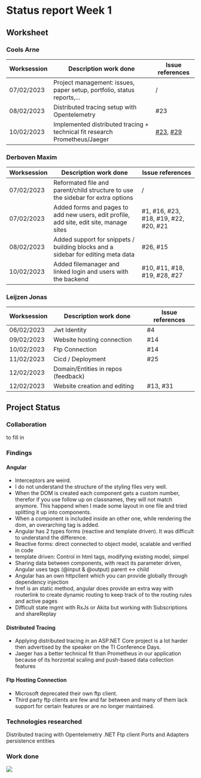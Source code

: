 # Status report Week 1
## Worksheet 
### Cools Arne
| Worksession | Description work done | Issue references |
|---|---|---|
| 07/02/2023 | Project management: issues, paper setup, portfolio, status reports,... | / |
| 08/02/2023 | Distributed tracing setup with Opentelemetry | #23 |
| 10/02/2023 | Implemented distributed tracing + technical fit research Prometheus/Jaeger | [#23](https://gitlab.com/kdg-ti/the-lab/teams-22-23/team7/neobyte-cms-backend/-/issues/23),  [#29](https://gitlab.com/kdg-ti/the-lab/teams-22-23/team7/neobyte-cms-backend/-/issues/29)|
### Derboven Maxim
| Worksession | Description work done | Issue references |
|---|---|---|
| 07/02/2023 | Reformated file and parent/child structure to use the sidebar for extra options | / |
| 07/02/2023 | Added forms and pages to add new users, edit profile, add site, edit site, manage sites  | #1, #16, #23, #18, #19, #22, #20, #21 |
| 08/02/2023 | Added support for snippets / building blocks and a sidebar for editing meta data | #26, #15 |
| 10/02/2023 | Added filemanager and linked login and users with the backend | #10, #11, #18, #19, #28, #27 |
### Leijzen Jonas
| Worksession | Description work done               | Issue references |
|-------------|-------------------------------------|------------------|
| 06/02/2023  | Jwt Identity                        | #4               |
| 09/02/2023  | Website hosting connection          | #14              |
| 10/02/2023  | Ftp Connection                      | #14              |
| 11/02/2023  | Cicd / Deployment                   | #25              |
| 12/02/2023  | Domain/Entities in repos (feedback) |                  |
| 12/02/2023  | Website creation and editing        | #13, #31          |
## Project Status
### Collaboration
to fill in
### Findings
#### Angular
* Interceptors are weird.
* I do not understand the structure of the styling files very well.
* When the DOM is created each component gets a custom number, therefor if you use follow up on classnames, they will not match anymore. This happend when I made some layout in one file and tried splitting it up into components.
* When a component is included inside an other one, while rendering the dom, an overarching tag is added.
* Angular has 2 types forms (reactive and template driven). It was difficult to understand the difference.
* Reactive forms: direct connected to object model, scalable and verified in code
* template driven: Control in html tags, modifying existing model, simpel
* Sharing data between components, with react its parameter driven, Angular uses tags (@input & @output) parent <-> child
* Angular has an own httpclient which you can provide globally through dependency injection
* href is an static method, angular does provide an extra way with routerlink to create dynamic routing to keep track of to the routing rules and active pages
* Difficult state mgmt with RxJs or Akita but working with Subscriptions and shareReplay
#### Distributed Tracing
* Applying distributed tracing in an ASP.NET Core project is a lot harder then advertised by the speaker on the TI Conference Days.
* Jaeger has a better technical fit than Prometheus in our application because of its horzontal scaling and push-based data collection features
#### Ftp Hosting Connection
* Microsoft deprecated their own ftp client.
* Third party ftp clients are few and far between and many of them lack support for certain features or are no longer maintained.
### Technologies researched
Distributed tracing with Opentelemetry
.NET Ftp client
Ports and Adapters persistence entities
### Work done
![](https://geps.dev/progress/21)
